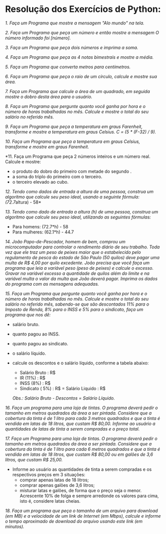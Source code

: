 # Resolução dos Exercícios de Python:

*1. Faça um Programa que mostre a mensagem "Alo mundo" na tela.*

*2. Faça um Programa que peça um número e então mostre a mensagem O número informado foi [número].*

*3. Faça um Programa que peça dois números e imprima a soma.*

*4. Faça um Programa que peça as 4 notas bimestrais e mostre a média.*

*5. Faça um Programa que converta metros para centímetros.*

*6. Faça um Programa que peça o raio de um círculo, calcule e mostre sua área.*

*7. Faça um Programa que calcule a área de um quadrado, em seguida mostre o dobro desta área para o usuário.*

*8. Faça um Programa que pergunte quanto você ganha por hora e o número de horas trabalhadas no mês. Calcule e mostre o total do seu salário no referido mês.*

*9. Faça um Programa que peça a temperatura em graus Farenheit, transforme e mostre a temperatura em graus Celsius.
C = (5 * (F-32) / 9).*

*10. Faça um Programa que peça a temperatura em graus Celsius, transforme e mostre em graus Farenheit.*

*11. Faça um Programa que peça 2 números inteiros e um número real. Calcule e mostre:
- o produto do dobro do primeiro com metade do segundo .
- a soma do triplo do primeiro com o terceiro.
- o terceiro elevado ao cubo.

*12. Tendo como dados de entrada a altura de uma pessoa, construa um algoritmo que calcule seu peso ideal, usando a seguinte fórmula: (72.7*altura) - 58*

*13. Tendo como dado de entrada a altura (h) de uma pessoa, construa um algoritmo que calcule seu peso ideal, utilizando as seguintes fórmulas:*
- Para homens: (72.7*h) - 58
- Para mulheres: (62.1*h) - 44.7

*14. João Papo-de-Pescador, homem de bem, comprou um microcomputador para controlar o rendimento diário de seu trabalho. Toda vez que ele traz um peso de peixes maior que o estabelecido pelo regulamento de pesca do estado de São Paulo (50 quilos) deve pagar uma multa de R$ 4,00 por quilo excedente. João precisa que você faça um programa que leia a variável peso (peso de peixes) e calcule o excesso. Gravar na variável excesso a quantidade de quilos além do limite e na variável multa o valor da multa que João deverá pagar. Imprima os dados do programa com as mensagens adequadas.*

*15. Faça um Programa que pergunte quanto você ganha por hora e o número de horas trabalhadas no mês. Calcule e mostre o total do seu salário no referido mês, sabendo-se que são descontados 11% para o Imposto de Renda, 8% para o INSS e 5% para o sindicato, faça um programa que nos dê:*
- salário bruto.
- quanto pagou ao INSS.
- quanto pagou ao sindicato.
- o salário líquido.
- calcule os descontos e o salário líquido, conforme a tabela abaixo:
  - Salário Bruto : R$
  - IR (11%) : R$
  - INSS (8%) : R$
  - Sindicato ( 5%) : R$
  = Salário Liquido : R$
  
  *Obs.: Salário Bruto - Descontos = Salário Líquido.*
  
*16. Faça um programa para uma loja de tintas. O programa deverá pedir o tamanho em metros quadrados da área a ser pintada. Considere que a cobertura da tinta é de 1 litro para cada 3 metros quadrados e que a tinta é vendida em latas de 18 litros, que custam R$ 80,00. Informe ao usuário a quantidades de latas de tinta a serem compradas e o preço total.*

*17. Faça um Programa para uma loja de tintas. O programa deverá pedir o tamanho em metros quadrados da área a ser pintada. Considere que a cobertura da tinta é de 1 litro para cada 6 metros quadrados e que a tinta é vendida em latas de 18 litros, que custam R$ 80,00 ou em galões de 3,6 litros, que custam R$ 25,00.*
  - Informe ao usuário as quantidades de tinta a serem compradas e os respectivos preços em 3 situações:
    - comprar apenas latas de 18 litros;
    - comprar apenas galões de 3,6 litros;
    - misturar latas e galões, de forma que o preço seja o menor. Acrescente 10% de folga e sempre arredonde os valores para cima, isto é, considere latas cheias.
    
*18. Faça um programa que peça o tamanho de um arquivo para download (em MB) e a velocidade de um link de Internet (em Mbps), calcule e informe o tempo aproximado de download do arquivo usando este link (em minutos).*
